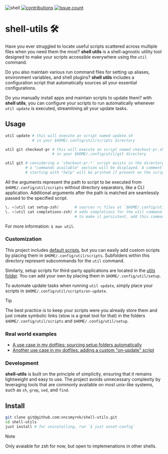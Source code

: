 ![shell](https://img.shields.io/badge/Shell-121011?style=flat&logo=gnu-bash&logoColor=white)
[![contributions](https://img.shields.io/badge/contributions-welcome-brightgreen.svg?style=flat)](https://github.com/vncsmyrnk/shell-utils/issues)
[![Issue count](https://img.shields.io/github/issues-search?query=repo%3Avncsmyrnk%2Fshell-utils%20is%3Aopen&label=open%20issues)](https://github.com/vncsmyrnk/shell-utils/issues)

# shell-utils 🛠️

Have you ever struggled to locate useful scripts scattered across multiple files when you need them the most? **shell utils** is a shell-agnostic utility tool designed to make your scripts accessible everywhere using the `util` command.

Do you also maintain various run command files for setting up aliases, environment variables, and shell plugins? **shell utils** includes a configuration script that automatically sources all your essential configurations.

Do you manually install apps and maintain scripts to update them? with **shell utils**, you can configure your scripts to run automatically whenever `util update` is executed, streamlining all your update tasks.

## Usage

```sh
util update # this will execute an script named update.sh
            # in your $HOME/.config/util/scripts directory

util git checkout-pr # this will execute an script named checkout-pr.sh
                     # in your $HOME/.config/util/git directory

util git # considering a `checkout-pr.*` script exists in the directory
         # a "commands available" section will be displayed. A comment
         # starting with "help" will be printed if present on the script
```

All the arguments represent the path to script to be executed from `$HOME/.config/util/scripts` without directory separators, like a CLI application. Additional arguments after the path is matched are seamlessly passed to the specified script.

```sh
\. <(util cat setup-zsh)       # sources rc files at `$HOME/.config/util/setup` for zsh
\. <(util cat completions-zsh) # adds completions for the util command for zsh
                               # to make it persistent, add this commands to your `$HOME/.zshrc`
```

For more information: `$ man util`.

### Customization

This project includes [default scripts](https://github.com/vncsmyrnk/shell-utils/tree/main/defaults), but you can easily add custom scripts by placing them in `$HOME/.config/util/scripts`. Subfolders within this directory represent subcommands for the `util` command.

Similarly, setup scripts for third-party applications are located in the [utils folder](https://github.com/vncsmyrnk/shell-utils/tree/main/utils). You can add your own by placing them in `$HOME/.config/util/setup`.

To automate update tasks when running `util update`, simply place your scripts in `$HOME/.config/util/scripts/on-update`.

> [!TIP]
> The best practice is to keep your scripts were you already store them and just create symbolic links (stow is a great tool for that) in the folders `$HOME/.config/util/scripts` and `$HOME/.config/util/setup`.

### Real world examples

- [A use case in my dotfiles: sourcing setup folders automatically](https://github.com/vncsmyrnk/zsh-config/blob/ae9b9c00012adaeabe243c6998047a761519d205/.zshrc#L9-L11)
- [Another use case in my dotfiles: adding a custom "on-update" script](https://github.com/vncsmyrnk/zsh-config/blob/ae9b9c00012adaeabe243c6998047a761519d205/justfile#L37)

### Development

**shell-utils** is built on the principle of simplicity, ensuring that it remains lightweight and easy to use. The project avoids unnecessary complexity by leveraging tools that are commonly available on most unix-like systems, such as `sh`, `grep`, `sed`, and `find`.

## Install

```sh
git clone git@github.com:vncsmyrnk/shell-utils.git
cd shell-utils
just install # for uninstalling, run `$ just unset-config`
```

> [!NOTE]
> Only avaiable for zsh for now, but open to implemenations in other shells.
